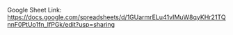 Google Sheet Link:
https://docs.google.com/spreadsheets/d/1GUarmrELu41vIMuW8qyKHr21TQnnF0PtUo1fn_IfPGk/edit?usp=sharing
